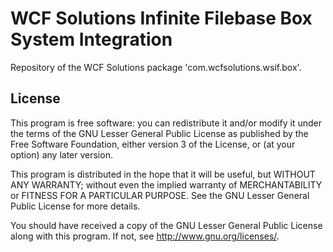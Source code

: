 WCF Solutions Infinite Filebase Box System Integration
======================================================

Repository of the WCF Solutions package 'com.wcfsolutions.wsif.box'.

License
-------

This program is free software: you can redistribute it and/or
modify it under the terms of the GNU Lesser General Public
License as published by the Free Software Foundation, either
version 3 of the License, or (at your option) any later version.

This program is distributed in the hope that it will be useful,
but WITHOUT ANY WARRANTY; without even the implied warranty of
MERCHANTABILITY or FITNESS FOR A PARTICULAR PURPOSE. See the
GNU Lesser General Public License for more details.

You should have received a copy of the GNU Lesser General Public License
along with this program. If not, see <http://www.gnu.org/licenses/>.